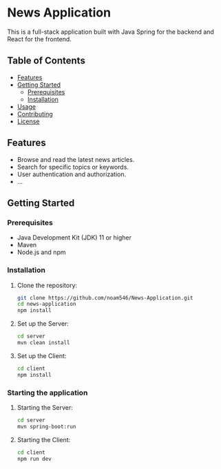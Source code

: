 # News Application

This is a full-stack application built with Java Spring for the backend and React for the frontend.

## Table of Contents

- [Features](#features)
- [Getting Started](#getting-started)
    - [Prerequisites](#prerequisites)
    - [Installation](#installation)
- [Usage](#usage)
- [Contributing](#contributing)
- [License](#license)

## Features

- Browse and read the latest news articles.
- Search for specific topics or keywords.
- User authentication and authorization.
- ...

## Getting Started

### Prerequisites

- Java Development Kit (JDK) 11 or higher
- Maven
- Node.js and npm

### Installation

1. Clone the repository:

   ```bash
   git clone https://github.com/noam546/News-Application.git
   cd news-application
   npm install
	```
2. Set up the Server:
	```bash
   cd server
   mvn clean install
	```
3. Set up the Client:
	```bash
   cd client
   npm install
	```

### Starting the application 

1. Starting the Server:
	```bash
   cd server
   mvn spring-boot:run
	```
2. Starting the Client:
	```bash
   cd client
   npm run dev
	```